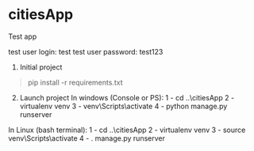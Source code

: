 # citiesApp
Test app

test user login: test
test user password: test123

1. Initial project
> pip install -r requirements.txt

2. Launch project
In windows (Console or PS):
1 - cd ..\citiesApp
2 - virtualenv venv
3 - venv\Scripts\activate
4 - python manage.py runserver

In Linux (bash terminal):
1 - cd ..\citiesApp
2 - virtualenv venv
3 - source venv\Scripts\activate 
4 - \. manage.py runserver

